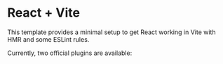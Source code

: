 # React + Vite

This template provides a minimal setup to get React working in Vite with HMR and some ESLint rules.

Currently, two official plugins are available:


 
